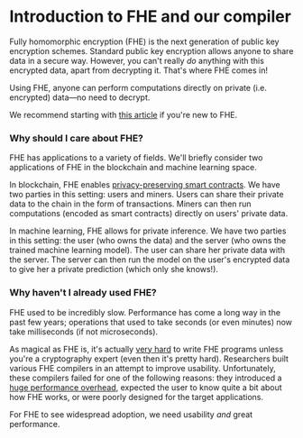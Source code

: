# Introduction to FHE and our compiler

Fully homomorphic encryption (FHE) is the next generation of public key encryption schemes. Standard public key encryption allows anyone to share data in a secure way. However, you can't really *do* anything with this encrypted data, apart from decrypting it. That's where FHE comes in! 

Using FHE, anyone can perform computations directly on private (i.e. encrypted) data&mdash;no need to decrypt.

We recommend starting with [this article](https://blog.nucypher.com/an-engineers-guide-to-fully-homomorphic-encryption/) if you're new to FHE.


### Why should I care about FHE?

FHE has applications to a variety of fields. We'll briefly consider two applications of FHE in the blockchain and machine learning space.

In blockchain, FHE enables [privacy-preserving smart contracts](https://eprint.iacr.org/2021/727). We have two parties in this setting: users and miners. Users can share their private data to the chain in the form of transactions. Miners can then run computations (encoded as smart contracts) directly on users' private data.

In machine learning, FHE allows for private inference. We have two parties in this setting: the user (who owns the data) and the server (who owns the trained machine learning model). The user can share her private data with the server. The server can then run the model on the user's encrypted data to give her a private prediction (which only she knows!). 

### Why haven't I already used FHE?

FHE used to be incredibly slow. Performance has come a long way in the past few years; operations that used to take seconds (or even minutes) now take milliseconds (if not microseconds). 

As magical as FHE is, it's actually [very hard](/intro/why.md) to write FHE programs unless you're a cryptography expert (even then it's pretty hard).
Researchers built various FHE compilers in an attempt to improve usability. Unfortunately, these compilers failed for one of the following reasons: they introduced a [huge performance overhead](/compiler/compiler.md#compiler-performance), expected the user to know quite a bit about how FHE works, or were poorly designed for the target applications.

For FHE to see widespread adoption, we need usability *and* great performance.


